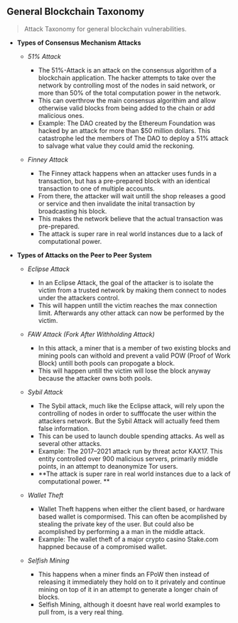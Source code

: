 ## General Blockchain Taxonomy
>Attack Taxonomy for general blockchain vulnerabilities.

- **Types of Consensus Mechanism Attacks**

  - *51% Attack*
     - The 51%-Attack is an attack on the consensus algorithm of a blockchain application. The
        hacker attempts to take over the network by controlling most of the nodes in said network, or more than 50%
        of the total computation power in the network.
     - This can overthrow the main consensus algorithim and allow otherwise valid blocks from being added to the chain or add malicious ones.
     -  Example: The DAO created by the Ethereum Foundation was hacked by an attack for more than $50 million dollars. This catastrophe led the members of The DAO to deploy a 51% attack to salvage what value they could amid the reckoning.

   - *Finney Attack*
     - The Finney attack happens when an attacker uses funds in a transaction, but has a pre-prepared block with an identical transaction to one of multiple accounts.
     -  From there, the attacker will wait untill the shop releases a good or service and then invalidate the inital transaction by broadcasting his block.
     -  This makes the network believe that the actual transaction was pre-prepared.
     -  The attack is super rare in real world instances due to a lack of computational power. 

- **Types of Attacks on the Peer to Peer System**

  - *Eclipse Attack*
    - In an Eclipse Attack, the goal of the attacker is to isolate the victim from a trusted network by making them connect to nodes under the attackers control.
    - This will happen untill the victim reaches the max connection limit. Afterwards any other attack can now be performed by the victim.

   - *FAW Attack (Fork After Withholding Attack)*
     - In this attack, a miner that is a member of two existing blocks and mining pools can withold and prevent a valid POW (Proof of Work Block) untill both pools can propogate a block.
     - This will happen untill the victim will lose the block anyway because the attacker owns both pools.

  - *Sybil Attack*
    - The Sybil attack, much like the Eclipse attack, will rely upon the controlling of nodes in order to sufffocate the user within the attackers network. But the Sybil Attack will actually feed them false information.
    - This can be used to launch double spending attacks. As well as several other attacks.
    - Example: The 2017–2021 attack run by threat actor KAX17. This entity controlled over 900 malicious servers, primarily middle points, in an attempt to deanonymize Tor users.
    - **The attack is super rare in real world instances due to a lack of computational power. **

  - *Wallet Theft*
    -   Wallet Theft happens when either the client based, or hardware based wallet is compormised. This can often be acomplished by stealing the private key of the user. But could also be acomplished by performing a a man in the middle attack.
    -   Example: The wallet theft of a major crypto casino Stake.com happned because of a compromised wallet. 

  - *Selfish Mining*
    -  This happens when a miner finds an FPoW then instead of releasing it immediately they hold on to it privately and continue mining on top of it in an attempt to generate a longer chain of blocks.
    -  Selfish Mining, although it doesnt have real world examples to pull from, is a very real thing. 
